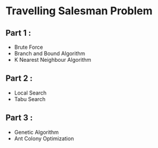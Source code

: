 # Travelling Salesman Problem

## Part 1 :

- Brute Force
- Branch and Bound Algorithm 
- K Nearest Neighbour Algorithm

## Part 2 :

- Local Search
- Tabu Search

## Part 3 :

- Genetic Algorithm
- Ant Colony Optimization
